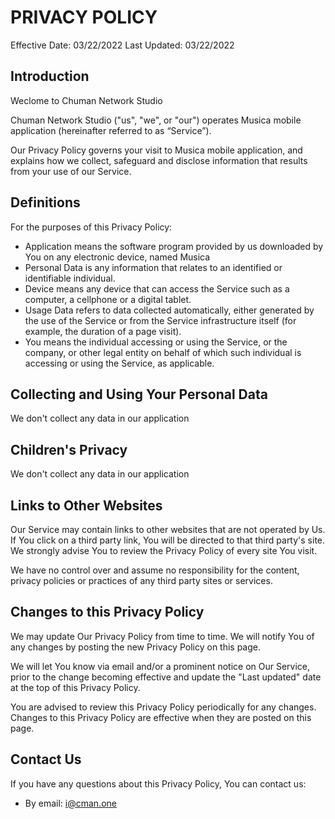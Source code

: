 # PRIVACY POLICY

Effective Date: 03/22/2022
Last Updated: 03/22/2022

## Introduction

Weclome to Chuman Network Studio

Chuman Network Studio ("us", "we", or "our") operates Musica mobile application (hereinafter referred to as “Service”).

Our Privacy Policy governs your visit to Musica mobile application, and explains how we collect, safeguard and disclose information that results from your use of our Service.

## Definitions

For the purposes of this Privacy Policy:
  * Application means the software program provided by us downloaded by You on any electronic device, named Musica
  * Personal Data is any information that relates to an identified or identifiable individual.
  * Device means any device that can access the Service such as a computer, a cellphone or a digital tablet.
  * Usage Data refers to data collected automatically, either generated by the use of the Service or from the Service infrastructure itself (for example, the duration of a page visit).
  * You means the individual accessing or using the Service, or the company, or other legal entity on behalf of which such individual is accessing or using the Service, as applicable.

## Collecting and Using Your Personal Data

We don't collect any data in our application

## Children's Privacy

We don't collect any data in our application

## Links to Other Websites

Our Service may contain links to other websites that are not operated by Us. If You click on a third party link, You will be directed to that third party's site. We strongly advise You to review the Privacy Policy of every site You visit.

We have no control over and assume no responsibility for the content, privacy policies or practices of any third party sites or services.

## Changes to this Privacy Policy

We may update Our Privacy Policy from time to time. We will notify You of any changes by posting the new Privacy Policy on this page.

We will let You know via email and/or a prominent notice on Our Service, prior to the change becoming effective and update the "Last updated" date at the top of this Privacy Policy.

You are advised to review this Privacy Policy periodically for any changes. Changes to this Privacy Policy are effective when they are posted on this page.

## Contact Us

If you have any questions about this Privacy Policy, You can contact us:

  * By email: <i@cman.one>
